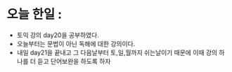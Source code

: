 # 오늘 한일 :
   - 토익 강의 day20을 공부하였다.
   - 오늘부터는 문법이 아닌 독해에 대한 강의이다. 
   - 내일 day21을 끝내고 그 다음날부터 토,일,월까지 쉬는날이기 때문에 이때 강의 하나를 더 듣고 단어보완을 하도록 하자
   
